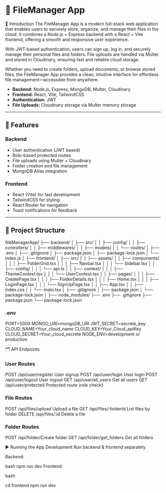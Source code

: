 # 📂 FileManager App

📖 Introduction
The FileManager App is a modern full-stack web application that enables users to securely store, organize, and manage their files in the cloud.
It combines a Node.js + Express backend with a React + Vite frontend, offering a smooth and responsive user experience.

With JWT-based authentication, users can sign up, log in, and securely manage their personal files and folders.
File uploads are handled via Multer and stored in Cloudinary, ensuring fast and reliable cloud storage.

Whether you need to create folders, upload documents, or browse stored files, the FileManager App provides a clean, intuitive interface for effortless file management—accessible from anywhere.

- **Backend:** Node.js, Express, MongoDB, Multer, Cloudinary
- **Frontend:** React, Vite, TailwindCSS
- **Authentication:** JWT
- **File Uploads:** Cloudinary storage via Multer memory storage

---

## 🚀 Features

### Backend

- User authentication (JWT based)
- Role-based protected routes
- File uploads using Multer + Cloudinary
- Folder creation and file management
- MongoDB Atlas integration

### Frontend

- React (Vite) for fast development
- TailwindCSS for styling
- React Router for navigation
- Toast notifications for feedback

---

## 📂 Project Structure

fileManagerApp/
├── backend/
│ ├── src/
│ │ ├── config/
│ │ ├── controllers/
│ │ ├── middlewares/
│ │ ├── models/
│ │ └── routes/
│ ├── .env
│ ├── .gitignore
│ ├── package.json
│ ├── package-lock.json
│ └── index.js
│
├── frontend/
│ ├── src/
│ │ ├── assets/
│ │ ├── components/
│ │ │ ├── FolderGrid.tsx
│ │ │ ├── Navbar.tsx
│ │ │ └── Sidebar.tsx
│ │ ├── config/
│ │ │ └── api.ts
│ │ ├── context/
│ │ │ ├── ThemeContext.tsx
│ │ │ └── UserContext.tsx
│ │ ├── pages/
│ │ │ ├── CreatePage.tsx
│ │ │ ├── FolderDetails.tsx
│ │ │ ├── Home.tsx
│ │ │ ├── LoginPage.tsx
│ │ │ └── SignUpPage.tsx
│ │ ├── App.tsx
│ │ ├── index.css
│ │ └── main.tsx
│ ├── .gitignore
│ ├── package.json
│ └── package-lock.json
│
├── node_modules/
├── .env
├── .gitignore
├── package.json
└── package-lock.json

### .env

PORT=5000
MONGO_URI=mongoDB_URl
JWT_SECRET=secrete_key
CLOUD_NAME=Your_cloud_name
CLOUD_KEY=Your_Cloud_apiKey
CLOUD_SECRET=Your_cloud_secrete
NODE_ENV=development or production

🗂️ API Endpoints

### User Routes

POST /api/user/register User signup
POST /api/user/login User login
POST /api/user/logout User logout
GET /api/user/all_users Get all users
GET /api/user/protected Protected route (role check)

### File Routes

POST /api/files/upload Upload a file
GET /api/files/:folderId List files by folder
DELETE /api/files/:id Delete a file

### Folder Routes

POST /api/folder/Create folder
GET /api/folder/get_folders Get all folders

▶️ Running the App
Development
Run backend & frontend separately.

Backend:

bash
npm run dev
Frontend:

bash

cd frontend
npm run dev
